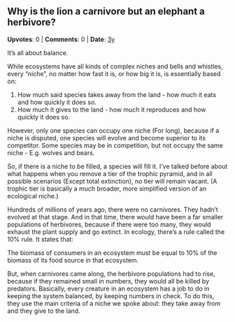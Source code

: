 ## Why is the lion a carnivore but an elephant a herbivore?
    
**Upvotes**: 0 | **Comments**: 0 | **Date**: [3y](https://www.quora.com/Why-is-the-lion-a-carnivore-but-an-elephant-a-herbivore/answer/Gary-Meaney)

It’s all about balance.

While ecosystems have all kinds of complex niches and bells and whistles, every “niche”, no matter how fast it is, or how big it is, is essentially based on:

1.  How much said species takes away from the land - how much it eats and how quickly it does so.
2.  How much it gives to the land - how much it reproduces and how quickly it does so.

However, only one species can occupy one niche (For long), because if a niche is disputed, one species will evolve and become superior to its competitor. Some species may be in competition, but not occupy the same niche - E.g. wolves and bears.

So, if there is a niche to be filled, a species will fill it. I’ve talked before about what happens when you remove a tier of the trophic pyramid, and in all possible scenarios (Except total extinction), no tier will remain vacant. (A trophic tier is basically a much broader, more simplified version of an ecological niche.)

Hundreds of millions of years ago, there were no carnivores. They hadn’t evolved at that stage. And in that time, there would have been a far smaller populations of herbivores, because if there were too many, they would exhaust the plant supply and go extinct. In ecology, there’s a rule called the 10% rule. It states that:

The biomass of consumers in an ecosystem must be equal to 10% of the biomass of its food source in that ecosystem.

But, when carnivores came along, the herbivore populations had to rise, because if they remained small in numbers, they would all be killed by predators. Basically, every creature in an ecosystem has a job to do in keeping the system balanced, by keeping numbers in check. To do this, they use the main criteria of a niche we spoke about: they take away from and they give to the land.

